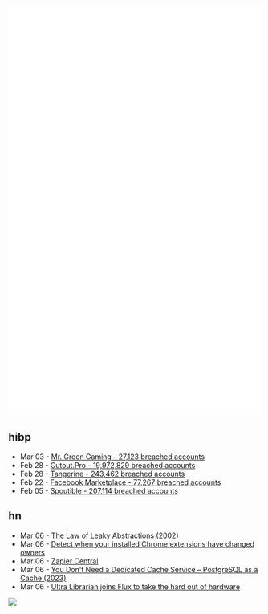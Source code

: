 ![Metrics](https://raw.githubusercontent.com/phixion/phixion/master/metrics.svg)

## hibp

<!--
for https://github.com/phixion/phixion/blob/main/.github/workflows/feeds.yml
-->
<!--START_SECTION:haveibeenpwnd-->
- Mar 03 - [Mr. Green Gaming - 27,123 breached accounts](https://haveibeenpwned.com/PwnedWebsites#MrGreenGaming)
- Feb 28 - [Cutout.Pro - 19,972,829 breached accounts](https://haveibeenpwned.com/PwnedWebsites#CutoutPro)
- Feb 28 - [Tangerine - 243,462 breached accounts](https://haveibeenpwned.com/PwnedWebsites#Tangerine)
- Feb 22 - [Facebook Marketplace - 77,267 breached accounts](https://haveibeenpwned.com/PwnedWebsites#FacebookMarketplace)
- Feb 05 - [Spoutible - 207,114 breached accounts](https://haveibeenpwned.com/PwnedWebsites#Spoutible)
<!--END_SECTION:haveibeenpwnd-->

## hn

<!--
for https://github.com/phixion/phixion/blob/main/.github/workflows/feeds.yml
-->
<!--START_SECTION:hn-->
- Mar 06 - [The Law of Leaky Abstractions (2002)](https://www.joelonsoftware.com/2002/11/11/the-law-of-leaky-abstractions/)
- Mar 06 - [Detect when your installed Chrome extensions have changed owners](https://github.com/classvsoftware/under-new-management)
- Mar 06 - [Zapier Central](https://zapier.com/central)
- Mar 06 - [You Don't Need a Dedicated Cache Service – PostgreSQL as a Cache (2023)](https://martinheinz.dev/blog/105)
- Mar 06 - [Ultra Librarian joins Flux to take the hard out of hardware](https://www.flux.ai/blog/ultra-librarian-joins-flux-to-take-the-hard-out-of-hardware)
<!--END_SECTION:hn-->

<!--
for https://yhype.me
-->
![](https://hit.yhype.me/github/profile?user_id=13013670)
